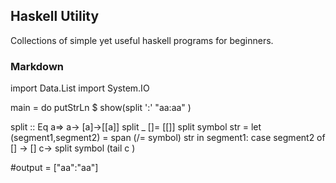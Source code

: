 ## Haskell Utility 

Collections of simple yet useful haskell programs for  beginners.

### Markdown
import Data.List
import System.IO

main = do 
     putStrLn $ show(split ':' "aa:aa" )
     
split :: Eq a=> a-> [a]->[[a]]
split _ []= [[]]
split symbol str = 
     let  (segment1,segment2) = span (/= symbol) str 
         in 
         segment1: case segment2 of
                         [] -> [] 
                         c-> split symbol (tail c )     
                         
 #output = ["aa":"aa"]
 
 
